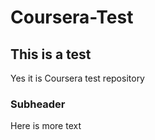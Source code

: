 # Coursera-Test

## This is a test
Yes it is
Coursera test repository

### Subheader
Here is more text